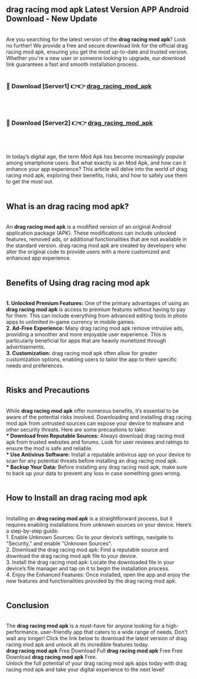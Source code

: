 ## drag racing mod apk Latest Version APP Android Download - New Update
<br>
Are you searching for the latest version of the <strong>drag racing mod apk</strong>? Look no further! We provide a free and secure download link for the official drag racing mod apk, ensuring you get the most up-to-date and trusted version. Whether you're a new user or someone looking to upgrade, our download link guarantees a fast and smooth installation process.
<br>
<br>
<h3>🔴 Download [Server1] 👉👉 <a href="https://modyolo.store/drag+racing+mod+apk">drag_racing_mod_apk</a></h3><br>
<br>
<h3>🔴 Download [Server2] 👉👉 <a href="https://modyolo.store/drag+racing+mod+apk">drag_racing_mod_apk</a></h3><br>
<br>
<br>
In today’s digital age, the term Mod Apk has become increasingly popular among smartphone users. But what exactly is an Mod Apk, and how can it enhance your app experience? This article will delve into the world of drag racing mod apk, exploring their benefits, risks, and how to safely use them to get the most out.
<br>
<br>
<h2>What is an drag racing mod apk?</h2>
<br>
An <strong>drag racing mod apk</strong> is a modified version of an original Android application package (APK). These modifications can include unlocked features, removed ads, or additional functionalities that are not available in the standard version. drag racing mod apk are created by developers who alter the original code to provide users with a more customized and enhanced app experience.
<br>
<br>
<h2>Benefits of Using drag racing mod apk</h2>
<br>
<strong> 1. Unlocked Premium Features:</strong> One of the primary advantages of using an <strong>drag racing mod apk</strong> is access to premium features without having to pay for them. This can include everything from advanced editing tools in photo apps to unlimited in-game currency in mobile games.
<br>
<strong> 2. Ad-Free Experience:</strong> Many drag racing mod apk remove intrusive ads, providing a smoother and more enjoyable user experience. This is particularly beneficial for apps that are heavily monetized through advertisements.
<br>
<strong> 3. Customization:</strong> drag racing mod apk often allow for greater customization options, enabling users to tailor the app to their specific needs and preferences.
<br>
<br>
<h2>Risks and Precautions</h2>
<br>
While <strong>drag racing mod apk</strong> offer numerous benefits, it’s essential to be aware of the potential risks involved. Downloading and installing drag racing mod apk from untrusted sources can expose your device to malware and other security threats. Here are some precautions to take:
<br>
<strong> * Download from Reputable Sources:</strong> Always download drag racing mod apk from trusted websites and forums. Look for user reviews and ratings to ensure the mod is safe and reliable.
<br>
<strong> * Use Antivirus Software:</strong> Install a reputable antivirus app on your device to scan for any potential threats before installing an drag racing mod apk.
<br>
<strong> * Backup Your Data:</strong> Before installing any drag racing mod apk, make sure to back up your data to prevent any loss in case something goes wrong.
<br>
<br>
<h2>How to Install an drag racing mod apk</h2>
<br>
Installing an <strong>drag racing mod apk</strong> is a straightforward process, but it requires enabling installations from unknown sources on your device. Here’s a step-by-step guide:
<br>
 1. Enable Unknown Sources: Go to your device’s settings, navigate to "Security," and enable "Unknown Sources".
<br>
 2. Download the drag racing mod apk: Find a reputable source and download the drag racing mod apk file to your device.
<br>
 3. Install the drag racing mod apk: Locate the downloaded file in your device’s file manager and tap on it to begin the installation process.
<br>
 4. Enjoy the Enhanced Features: Once installed, open the app and enjoy the new features and functionalities provided by the drag racing mod apk.
<br>
<br>
<h2><strong>Conclusion</strong></h2>
<br>
The <strong>drag racing mod apk</strong> is a must-have for anyone looking for a high-performance, user-friendly app that caters to a wide range of needs. Don’t wait any longer! Click the link below to download the latest version of drag racing mod apk and unlock all its incredible features today.
<br>
<strong>drag racing mod apk</strong> Free Download Full <strong>drag racing mod apk</strong> Free Free Download <strong>drag racing mod apk</strong> Free.
<br>
Unlock the full potential of your drag racing mod apk apps today with drag racing mod apk and take your digital experience to the next level!